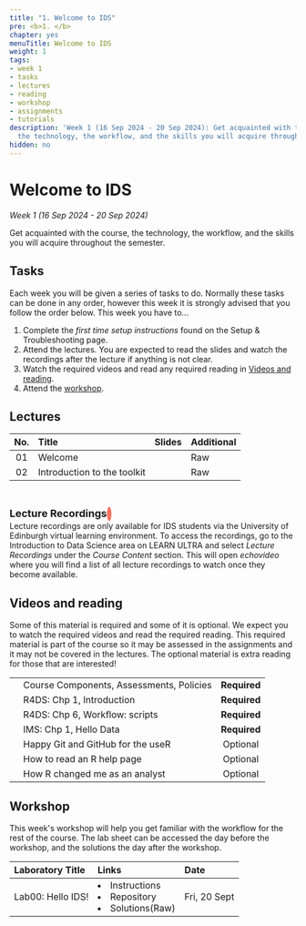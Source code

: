 ```yaml
---
title: "1. Welcome to IDS"
pre: <b>1. </b>
chapter: yes
menuTitle: Welcome to IDS
weight: 1
tags:
- week 1
- tasks
- lectures
- reading
- workshop
- assignments
- tutorials
description: 'Week 1 (16 Sep 2024 - 20 Sep 2024): Get acquainted with the course,
  the technology, the workflow, and the skills you will acquire throughout the semester.'
hidden: no
---
```


# Welcome to IDS

_Week 1 (16 Sep 2024 - 20 Sep 2024)_

Get acquainted with the course, the technology, the workflow, and the skills you will acquire throughout the semester.

## Tasks

<p style="text-align: left">Each week you will be given a series of tasks to do. Normally these tasks can be done in any order, however this week it is strongly advised that you follow the order below. This week you have to...</p>

<ol>
  <li> Complete the <em>first time setup instructions</em> found on the <a id="troubleshoot">Setup & Troubleshooting</a> page.</li>
  <li> Attend the lectures. You are expected to read the slides and watch the recordings after the lecture if anything is not clear.</li>
  <li>Watch the required videos and read any required reading in <a href="#videos-and-reading">Videos and reading</a>.</li>
  <li>Attend the <a href="#workshop">workshop</a>.</li>
  <!-- <li>Complete the <a href="#assignments">assignments</a>.</li> -->
</ol>


## Lectures

<!--
| <div style="width:50px;text-align:center">No.</div> | <div style="width:250px;text-align:left">Title</div> |  <div style="width:80px;text-align:center">Slides</div> | <div style="width:170px;text-align:center">Additional Links</div> | -->
| <div style="text-align:center">No.</div> | <div style="text-align:left">Title</div> |  <div style="text-align:center">Slides</div> | <div style="text-align:center">Additional</div> |
|:---:|:---------------------|:--------:|:------|
| 01  | Welcome | <span><a id = "lecture01"><i class="fas fa-desktop fa-lg"/></a></span> | <span><a id = "GHL01">Raw<i class="fab fa-fw fa-github"/></a></span> |
| 02  | Introduction to the toolkit | <span><a id = "lecture02"><i class="fas fa-desktop fa-lg"/></a></span> | <span><a id = "GHL02">Raw<i class="fab fa-fw fa-github"/></a></span> |

<br>
<p  style="text-align: left"> 
<font size=4pt><b>Lecture Recordings</b></font>
<span class="fa-stack" style="scale:70%">
    <i class="fas fa-backward fa-stack-1x fa-1x fa-flip-horizontal" style="color:#f37361; box-sizing: content-box; line-height: 24px; width: 24px; height: 24px; border-radius: 100%; border-style: solid; border-width: 4px;"></i>
</span>
<br>
Lecture recordings are only available for IDS students via the University of Edinburgh virtual learning environment. To access the recordings, go to the Introduction to Data Science area on LEARN ULTRA and select <em>Lecture Recordings</em>  under the <em>Course Content</em> section. This will open <em>echovideo</em> where you will find a list of all lecture recordings to watch once they become available. 

</p>




<!--
## TEST SPACE - TO DELETE!!!
<span><a id = "test1"><span style = "color: red">test1 - with span - active</span></a></span>
<br>
<span><a id = "test2"><span style = "color: red">text2 - with span - inactive</span></a></span>
<br>
<span><a id = "test3">test3 - without span - active</a></span>
<br>
<span><a id = "test4">text4 - without span - inactive</a></span>
<br>

| <div style="width:50px;text-align:center">No.</div> | <div style="width:250px;text-align:left">Title</div> | <div style="width:80px;text-align:center">YouTube</div> | <div style="width:100px;text-align:center">MediaHopper</div> |  <div style="width:80px;text-align:center">Slides</div> | <div style="width:170px;text-align:center">Additional Links</div> |
|:---:|:---------------------|:-------:|:-----------:|:--------:|:------|
| -  | not active | <a id="test5"><span style="color: red;"><i class="fab fa-youtube fa-lg" /></span></a> | <a id="test6"><span style="color: #0A1E3F;"><i class="fas fa-file-video fa-lg"/></span></a> | - | - |
| -  | active | <a id="test7"><span style="color: red;"><i class="fab fa-youtube fa-lg" /></span></a> | <a id="test8"><span style="color: #0A1E3F;"><i class="fas fa-file-video fa-lg"/></span></a> | - | - |

<p style="text-align: left">
Comment: see the examples at the bottom of 'link.js' for how the above time restricted links (IDs "test1"-"test8") are defined using the newly created function 'DateRestrictLink'. I've tried to make this function robust to whatever is included between the HTML &lt;a&gt;&lt;/a&gt; <!-- <a></a> -->
<!--link elements, but I expect there will  be cases where the behaviour is not what is expected - let me know if spot any of these and I can have a look at editing the function if needed. Advice: if the link and style works as designed without the 'DateRestrictLink' function but then causes problems with it, then add a extra 'span' element within the 'a' link element like &lt;a&gt;&lt;span&gt; ... &lt;/span&gt;&lt;/a&gt; <!-- <a><span></span></a> -->
<!--and try to avoid having anything too complicated inside.
</p> -->


## Videos and reading

<p style="text-align: left">Some of this material is required and some of it is optional. We expect you to watch the required videos and read the required reading. This required material is part of the course so it may be assessed in the assignments and it may not be covered in the lectures. The optional material is extra reading for those that are interested!</p>

<!--| <div style="width:50px;text-align:center">No.</div> | <div style="width:250px;text-align:left">Title</div> | <div style="width:80px;text-align:center">YouTube</div> | <div style="width:100px;text-align:center">MediaHopper</div> |  <div style="width:80px;text-align:center">Slides</div> | <div style="width:170px;text-align:center">Additional Links</div> |
|:---:|:---------------------|:-------:|:-----------:|:--------:|:------|
| 00  | Meet the course team | <a id="W1L0YT"><span style="color: red;"><i class="fab fa-youtube fa-lg" /></span></a> | <a id="W1L0MH"><span style="color: #0A1E3F;"><i class="fas fa-file-video fa-lg"/></span></a> | - | - |
| 01  | Welcome to IDS!      | <a id="W1L1YT"><span style="color: red;"><i class="fab fa-youtube fa-lg" /></span></a> | <a id="W1L1MH"><span style="color: #0A1E3F;"><i class="fas fa-file-video fa-lg"/></span></a> | <a id="W1L1S"><span style="color: #4b5357;"><i class="fas fa-desktop fa-lg"/></span></a>  | - |
| 02  | First Data Visualisation    | <a id="W1L2YT"><span style="color: red;"><i class="fab fa-youtube fa-lg" /></span></a> | <a id="W1L2MH"><span style="color: #0A1E3F;"><i class="fas fa-file-video fa-lg"/></span></a> | <a id="W1L2S"><span style="color: #4b5357;"><i class="fas fa-desktop fa-lg"/></span></a> | <li><a id="OpeningaProject">Opening a Project</a></li><li><a id="AE1a">AE1a. Repository</a></li><li><a id="AE1b">AE1b. Repository</a></li> |
| 03  | Course information   | <a id="W1L3YT"><span style="color: red;"><i class="fab fa-youtube fa-lg" /></span></a> | <a id="W1L3MH"><span style="color: #0A1E3F;"><i class="fas fa-file-video fa-lg"/></span></a> | <a id="W1L3S"><span style="color: #4b5357;"><i class="fas fa-desktop fa-lg"/></span></a> | - |
| 04  | Meet the toolkit: course operation     | <a id="W1L4YT"><span style="color: red;"><i class="fab fa-youtube fa-lg" /></span></a> | <a id="W1L4MH"><span style="color: #0A1E3F;"><i class="fas fa-file-video fa-lg"/></span></a> | <a id="W1L4S"><span style="color: #4b5357;"><i class="fas fa-desktop fa-lg"/></span></a> | - |
| 05  | Meet the toolkit: programming     | <a id="W1L5YT"><span style="color: red;"><i class="fab fa-youtube fa-lg" /></span></a> | <a id="W1L5MH"><span style="color: #0A1E3F;"><i class="fas fa-file-video fa-lg"/></span></a> | <a id="W1L5S"><span style="color: #4b5357;"><i class="fas fa-desktop fa-lg"/></span></a> | <li><a href="/errata#W105">Errata</a></li> <li><a id="AE2">AE2. Repository</a></li> |
| 06  | Meet the toolkit: version control and collaboration     | <a id="W1L6YT"><span style="color: red;"><i class="fab fa-youtube fa-lg" /></span></a> | <a id="W1L6MH"><span style="color: #0A1E3F;"><i class="fas fa-file-video fa-lg"/></span></a> | <a id="W1L6S"><span style="color: #4b5357;"><i class="fas fa-desktop fa-lg"/></span></a> | <li><a href="/errata#W106">Errata</a></li> |-->


<!--
| <div style="width:50px"></div>  | <div style="width:400px">Link</div>  |  <div style="width:150px"></div> | <div style="width:170px;text-align:center">Additional Info</div> |
|:---:|:---|:---|:---:|
-->
|    |    |    |
|:--:|:---|:--:|
| <i class="fas fa-laptop"></i> | <a id="components">Course Components</a>, <a id="assessments">Assessments</a>, <a id="policies">Policies</a> | **Required** |
| <i class="fas fa-book"></i> | R4DS: <a id="R4DS1">Chp 1, Introduction</a> | **Required** |
| <i class="fas fa-book"></i> | R4DS: <a id="R4DS6">Chp 6, Workflow: scripts</a> | **Required** |
| <i class="fas fa-book"></i> | IMS: <a id="IMS1">Chp 1, Hello Data</a> | **Required** |
| <i class="fas fa-book"></i> | <a id="RGit">Happy Git and GitHub for the useR</a> | Optional |
| <i class="fab fa-readme"></i> | <a id="HTRR">How to read an R help page</a> | Optional |
|  <i class="fas fa-pen-fancy"></i> | <a id="nhsr">How R changed me as an analyst</a> | Optional|

## Workshop

<p style="text-align: left"> This week's workshop will help you get familiar with the workflow for the rest of the course. The lab sheet can be accessed the day before the workshop, and the solutions the day after the workshop.</p>

<!--
| <div style="width:300px;text-align:left">Laboratory Title</div> | <div style="width:170px;text-align:left">Links</div> | <div style="width:180px;text-align:left">Date</div> | -->

| <div style="text-align:left">Laboratory Title</div> | <div style="text-align:left">Links</div> | <div style="text-align:left">Date</div> |
|:---|:---|:---|
| Lab00: Hello IDS!| <li><a id="LAB0I">Instructions</a></li> <li><a id="LAB0R">Repository</a></li> <li><a id="LAB0K">Solutions</a>(<a id="LAB0Kraw">Raw</a>)</li>| Fri, 20 Sept |

<!--
## Assignments

<p style="text-align: left"> This week's quiz will help you get familiar with the workflow for the rest of the course. You are urged to complete it so that you are prepared for next week and beyond. </p>

| <div style="width:300px;text-align:left">Assignment Title</div> | <div style="width:170px;text-align:left">Links</div> | <div style="width:180px;text-align:left">Due</div> |
|:---|:---|:---|
| OQ00: Syllabus and data | <li><a id="OQ0">Quiz</a></li> | Mon, 26 Sep, 12:00 UK |


## Interactive R tutorials and application exercises

<p style="text-align: left"> The following extras are designed to give you more practice with R. If you're struggling with any of the topics covered this week, we strongly recommend you work through these.</p>

|  <div style="width:480px"></div>  |  <div style="width:200px"></div>  |
|:---|:---|
| <a id="RT1">Data Visualization Basics</a> | Extra practice |
| <a id="AE1a">Application exercise 1</a> | Help: <a id="OpeningaProject">Opening a Project</a> | -->
